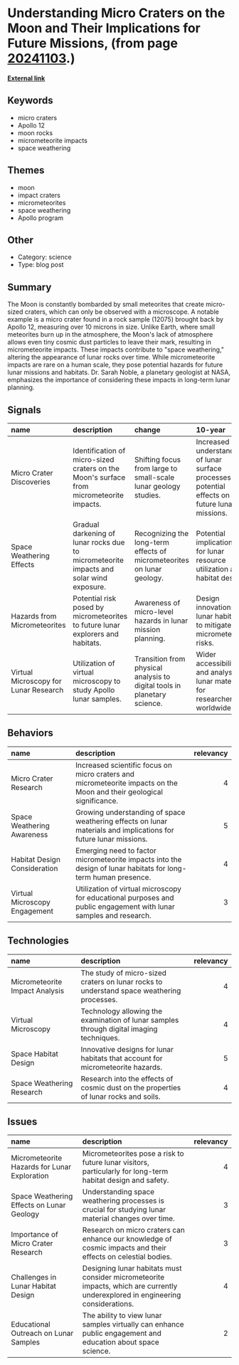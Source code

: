 # __Understanding Micro Craters on the Moon and Their Implications for Future Missions__, (from page [20241103](https://kghosh.substack.com/p/20241103).)

__[External link](https://jatan.space/the-tiniest-of-impact-craters/)__



## Keywords

* micro craters
* Apollo 12
* moon rocks
* micrometeorite impacts
* space weathering

## Themes

* moon
* impact craters
* micrometeorites
* space weathering
* Apollo program

## Other

* Category: science
* Type: blog post

## Summary

The Moon is constantly bombarded by small meteorites that create micro-sized craters, which can only be observed with a microscope. A notable example is a micro crater found in a rock sample (12075) brought back by Apollo 12, measuring over 10 microns in size. Unlike Earth, where small meteorites burn up in the atmosphere, the Moon's lack of atmosphere allows even tiny cosmic dust particles to leave their mark, resulting in micrometeorite impacts. These impacts contribute to "space weathering," altering the appearance of lunar rocks over time. While micrometeorite impacts are rare on a human scale, they pose potential hazards for future lunar missions and habitats. Dr. Sarah Noble, a planetary geologist at NASA, emphasizes the importance of considering these impacts in long-term lunar planning.

## Signals

| name                                  | description                                                                              | change                                                                   | 10-year                                                                                            | driving-force                                                                      |   relevancy |
|:--------------------------------------|:-----------------------------------------------------------------------------------------|:-------------------------------------------------------------------------|:---------------------------------------------------------------------------------------------------|:-----------------------------------------------------------------------------------|------------:|
| Micro Crater Discoveries              | Identification of micro-sized craters on the Moon's surface from micrometeorite impacts. | Shifting focus from large to small-scale lunar geology studies.          | Increased understanding of lunar surface processes and potential effects on future lunar missions. | Advancements in microscopy techniques enabling detailed analysis of lunar samples. |           4 |
| Space Weathering Effects              | Gradual darkening of lunar rocks due to micrometeorite impacts and solar wind exposure.  | Recognizing the long-term effects of micrometeorites on lunar geology.   | Potential implications for lunar resource utilization and habitat design.                          | Growing interest in sustainable human presence on the Moon.                        |           5 |
| Hazards from Micrometeorites          | Potential risk posed by micrometeorites to future lunar explorers and habitats.          | Awareness of micro-level hazards in lunar mission planning.              | Design innovations in lunar habitats to mitigate micrometeorite risks.                             | Increased focus on human safety in long-duration space missions.                   |           5 |
| Virtual Microscopy for Lunar Research | Utilization of virtual microscopy to study Apollo lunar samples.                         | Transition from physical analysis to digital tools in planetary science. | Wider accessibility and analysis of lunar materials for researchers worldwide.                     | Technological advances in imaging and data sharing in scientific research.         |           3 |

## Behaviors

| name                          | description                                                                                                           |   relevancy |
|:------------------------------|:----------------------------------------------------------------------------------------------------------------------|------------:|
| Micro Crater Research         | Increased scientific focus on micro craters and micrometeorite impacts on the Moon and their geological significance. |           4 |
| Space Weathering Awareness    | Growing understanding of space weathering effects on lunar materials and implications for future lunar missions.      |           5 |
| Habitat Design Consideration  | Emerging need to factor micrometeorite impacts into the design of lunar habitats for long-term human presence.        |           4 |
| Virtual Microscopy Engagement | Utilization of virtual microscopy for educational purposes and public engagement with lunar samples and research.     |           3 |

## Technologies

| name                           | description                                                                               |   relevancy |
|:-------------------------------|:------------------------------------------------------------------------------------------|------------:|
| Micrometeorite Impact Analysis | The study of micro-sized craters on lunar rocks to understand space weathering processes. |           4 |
| Virtual Microscopy             | Technology allowing the examination of lunar samples through digital imaging techniques.  |           4 |
| Space Habitat Design           | Innovative designs for lunar habitats that account for micrometeorite hazards.            |           5 |
| Space Weathering Research      | Research into the effects of cosmic dust on the properties of lunar rocks and soils.      |           4 |

## Issues

| name                                         | description                                                                                                                     |   relevancy |
|:---------------------------------------------|:--------------------------------------------------------------------------------------------------------------------------------|------------:|
| Micrometeorite Hazards for Lunar Exploration | Micrometeorites pose a risk to future lunar visitors, particularly for long-term habitat design and safety.                     |           4 |
| Space Weathering Effects on Lunar Geology    | Understanding space weathering processes is crucial for studying lunar material changes over time.                              |           3 |
| Importance of Micro Crater Research          | Research on micro craters can enhance our knowledge of cosmic impacts and their effects on celestial bodies.                    |           3 |
| Challenges in Lunar Habitat Design           | Designing lunar habitats must consider micrometeorite impacts, which are currently underexplored in engineering considerations. |           4 |
| Educational Outreach on Lunar Samples        | The ability to view lunar samples virtually can enhance public engagement and education about space science.                    |           2 |